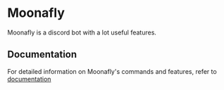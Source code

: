 # Moonafly

Moonafly is a discord bot with a lot useful features.

## Documentation

For detailed information on Moonafly's commands and features, refer to [documentation](https://Moonafly.github.io/docs/)
